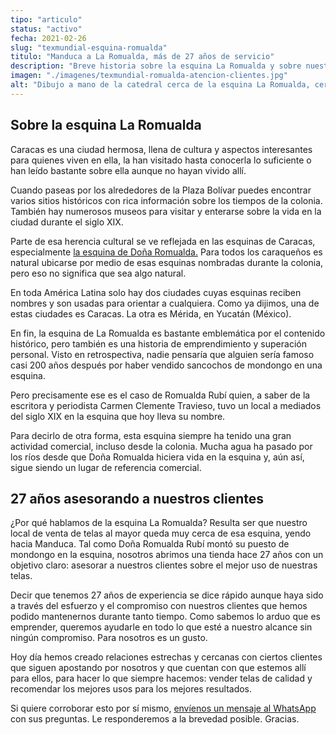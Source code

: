```yaml
---
tipo: "articulo"
status: "activo"
fecha: 2021-02-26
slug: "texmundial-esquina-romualda"
titulo: "Manduca a La Romualda, más de 27 años de servicio"
description: "Breve historia sobre la esquina La Romualda y sobre nuestra tienda de telas en Manduca."
imagen: "./imagenes/texmundial-romualda-atencion-clientes.jpg"
alt: "Dibujo a mano de la catedral cerca de la esquina La Romualda, cerca de Texmundial."
---
```


## Sobre la esquina La Romualda 

Caracas es una ciudad hermosa, llena de cultura y aspectos interesantes para quienes viven en ella, la han visitado hasta conocerla lo suficiente o han leído bastante sobre ella aunque no hayan vivido allí.

Cuando paseas por los alrededores de la Plaza Bolívar puedes encontrar varios sitios históricos con rica información sobre los tiempos de la colonia. También hay numerosos museos para visitar y enterarse sobre la vida en la ciudad durante el siglo XIX.

Parte de esa herencia cultural se ve reflejada en las esquinas de Caracas, especialmente <a href="https://tinyurl.com/9k29j69p" target="_blank">la esquina de Doña Romualda.</a> Para todos los caraqueños es natural ubicarse por medio de esas esquinas nombradas durante la colonia, pero eso no significa que sea algo natural.

En toda América Latina solo hay dos ciudades cuyas esquinas reciben nombres y son usadas para orientar a cualquiera. Como ya dijimos, una de estas ciudades es Caracas. La otra es Mérida, en Yucatán (México).

En fin, la esquina de La Romualda es bastante emblemática por el contenido histórico, pero también es una historia de emprendimiento y superación personal. Visto en retrospectiva, nadie pensaría que alguien sería famoso casi 200 años después por haber vendido sancochos de mondongo en una esquina.

Pero precisamente ese es el caso de Romualda Rubí quien, a saber de la escritora y periodista Carmen Clemente Travieso, tuvo un local a mediados del siglo XIX en la esquina que hoy lleva su nombre.

Para decirlo de otra forma, esta esquina siempre ha tenido una gran actividad comercial, incluso desde la colonia. Mucha agua ha pasado por los ríos desde que Doña Romualda hiciera vida en la esquina y, aún así, sigue siendo un lugar de referencia comercial.

## 27 años asesorando a nuestros clientes

¿Por qué hablamos de la esquina La Romualda? Resulta ser que nuestro local de venta de telas al mayor queda muy cerca de esa esquina, yendo hacia Manduca. Tal como Doña Romualda Rubí montó su puesto de mondongo en la esquina, nosotros abrimos una tienda hace 27 años con un objetivo claro: asesorar a nuestros clientes sobre el mejor uso de nuestras telas.

Decir que tenemos 27 años de experiencia se dice rápido aunque haya sido a través del esfuerzo y el compromiso con nuestros clientes que hemos podido mantenernos durante tanto tiempo. Como sabemos lo arduo que es emprender, queremos ayudarle en todo lo que esté a nuestro alcance sin ningún compromiso. Para nosotros es un gusto.

Hoy día hemos creado relaciones estrechas y cercanas con ciertos clientes que siguen apostando por nosotros y que cuentan con que estemos allí para ellos, para hacer lo que siempre hacemos: vender telas de calidad y recomendar los mejores usos para los mejores resultados.

Si quiere corroborar esto por sí mismo, [envíenos un mensaje al WhatsApp](https://wa.me/584142702886) con sus preguntas. Le responderemos a la brevedad posible. Gracias.